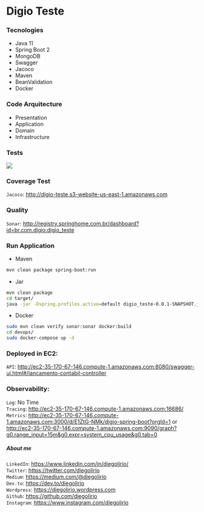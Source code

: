 # Digio Teste

### Tecnologies   

- Java 11 
- Spring Boot 2 
- MongoDB 
- Swagger 
- Jacoco 
- Maven 
- BeanValidation
- Docker

### Code Arquitecture

- Presentation
- Application
- Domain
- Infrastructure

### Tests

![](https://i1.wp.com/www.mountaingoatsoftware.com/uploads/blog/Testpyramid.jpg ) 

### Coverage Test

`Jacoco`: http://digio-teste.s3-website-us-east-1.amazonaws.com   

### Quality

`Sonar`: http://registry.springhome.com.br/dashboard?id=br.com.digio:digio_teste   

### Run Application

- Maven
```sh
mvn clean package spring-boot:run
```

- Jar
```sh
mvn clean package
cd target/
java -jar -Dspring.profiles.active=default digio_teste-0.0.1-SNAPSHOT.jar
```

- Docker
```sh
sudo mvn clean verify sonar:sonar docker:build
cd devops/
sudo docker-compose up -d
```

### Deployed in EC2:   
`API`: http://ec2-35-170-67-146.compute-1.amazonaws.com:8080/swagger-ui.html#/lancamento-contabil-controller   


### Observability:   
`Log`: No Time      
`Tracing`: http://ec2-35-170-67-146.compute-1.amazonaws.com:16686/          
`Metrics`: http://ec2-35-170-67-146.compute-1.amazonaws.com:3000/d/E1ZtG-NMk/digio-spring-boot?orgId=1 or http://ec2-35-170-67-146.compute-1.amazonaws.com:9090/graph?g0.range_input=15m&g0.expr=system_cpu_usage&g0.tab=0   
   
   

##### About me
`LinkedIn`: https://www.linkedin.com/in/diegolirio/   
`Twitter`: https://twitter.com/diegolirio   
`Medium`: https://medium.com/@diegolirio     
`Dev.to`: https://dev.to/diegolirio      
`Wordpress`: https://diegolirio.wordpress.com   
`Github`: https://github.com/diegolirio       
`Instagram`: https://www.instagram.com/diegolirio        
